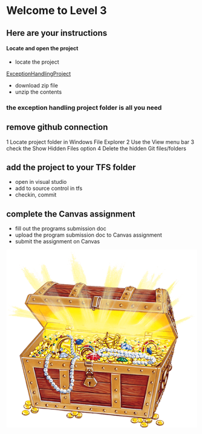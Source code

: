 # Welcome to Level 3

## Here are your instructions

#### Locate and open the project
- locate the project 

[ExceptionHandlingProject](https://github.com/OTC-CISRiley/CIS150Info)
- download zip file
- unzip the contents
### the exception handling project folder is all you need

## remove github connection
1 Locate project folder in Windows File Explorer
2 Use the View menu bar
3 check the Show Hidden Files option
4 Delete the hidden Git files/folders

## add the project to your TFS folder
- open in visual studio
- add to source control in tfs
- checkin, commit

## complete the Canvas assignment
- fill out the programs submission doc
- upload the program submission doc to Canvas assignment
- submit the assignment on Canvas

![Treasure](treasure_chest_PNG41.png)
